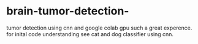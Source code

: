 # brain-tumor-detection-
tumor detection using cnn and google colab gpu such a great experence. for inital code understanding see cat and dog classifier using cnn.
